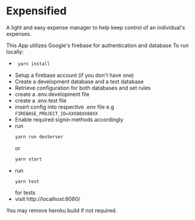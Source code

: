 # Expensified

A light and easy expense manager to help keep control of an individual's expenses.

This App utilizes Google's firebase for authentication and database
To run locally:

- ```sh
   yarn install
  ```
- Setup a firebase account (if you don't have one)
- Create a development database and a test database
- Retrieve configuration for both databases and set rules
- create a .env.development file
- create a .env.test file
- insert config into respective .env file e.g `FIREBASE_PROJECT_ID=XXX88XX88XX`
- Enable required signin methods accordingly
- run
  ```sh
  yarn run devServer
  ```
  or
  ```sh
  yarn start
  ```
- run
  ```sh
  yarn test
  ```
  for tests
- visit http://localhost:8080/

You may remove heroku build if not required.
